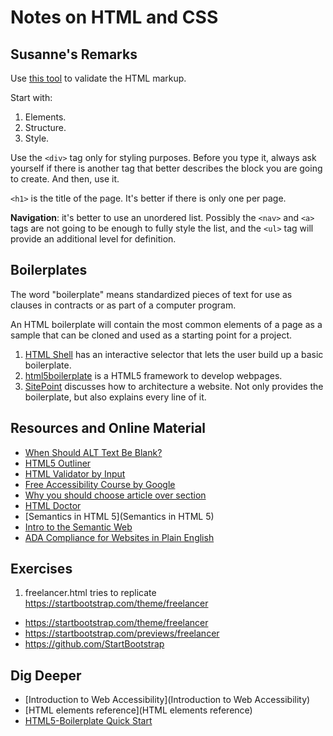 # Notes on HTML and CSS

## Susanne's Remarks

Use [this tool](https://validator.w3.org) to validate the HTML markup.

Start with:

1. Elements.
2. Structure.
3. Style.

Use the `<div>` tag only for styling purposes. Before you type it, always ask yourself if there is another tag that better describes the block you are going to create. And then, use it.

`<h1>` is the title of the page. It's better if there is only one per page.

**Navigation**: it's better to use an unordered list. Possibly the `<nav>` and `<a>` tags are not going to be enough to fully style the list, and the `<ul>` tag will provide an additional level for definition.

## Boilerplates

The word "boilerplate" means standardized pieces of text for use as clauses in contracts or as part of a computer program.

An HTML boilerplate will contain the most common elements of a page as a sample that can be cloned and used as a starting point for a project.

1. [HTML Shell](https://www.toptal.com/developers/htmlshell) has an interactive selector that lets the user build up a basic boilerplate.
2. [html5boilerplate](https://html5boilerplate.com/) is a HTML5 framework to develop webpages.
3. [SitePoint](https://www.sitepoint.com/a-basic-html5-template/) discusses how to architecture a website. Not only provides the boilerplate, but also explains every line of it.

## Resources and Online Material

- [When Should ALT Text Be Blank?](https://osric.com/chris/accidental-developer/2012/01/when-should-alt-text-be-blank/)
- [HTML5 Outliner](https://gsnedders.html5.org/outliner/)
- [HTML Validator by Input](https://validator.w3.org/#validate_by_input)
- [Free Accessibility Course by Google](https://www.udacity.com/course/web-accessibility--ud891)
- [Why you should choose article over section](https://www.smashingmagazine.com/2020/01/html5-article-section/)
- [HTML Doctor](https://html5doctor.com/)
- [Semantics in HTML 5](Semantics in HTML 5)
- [Intro to the Semantic Web](https://www.youtube.com/watch?v=OGg8A2zfWKg)
- [ADA Compliance for Websites in Plain English](https://krisrivenburgh.medium.com/the-ada-checklist-website-compliance-guidelines-for-2019-in-plain-english-123c1d58fad9)

## Exercises

1. freelancer.html tries to replicate <https://startbootstrap.com/theme/freelancer>

- <https://startbootstrap.com/theme/freelancer>
- <https://startbootstrap.com/previews/freelancer>
- <https://github.com/StartBootstrap>

## Dig Deeper

- [Introduction to Web Accessibility](Introduction to Web Accessibility)
- [HTML elements reference](HTML elements reference)
- [HTML5-Boilerplate Quick Start](https://github.com/h5bp/html5-boilerplate#quick-start)
